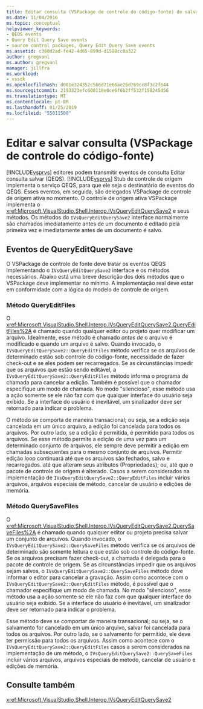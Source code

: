 ```yaml
---
title: Editar consulta (VSPackage de controle do código-fonte) de salvamento de consulta | Microsoft Docs
ms.date: 11/04/2016
ms.topic: conceptual
helpviewer_keywords:
- QEQS events
- Query Edit Query Save events
- source control packages, Query Edit Query Save events
ms.assetid: c360d2ad-fe42-4d65-899d-d1588cc8a322
author: gregvanl
ms.author: gregvanl
manager: jillfra
ms.workload:
- vssdk
ms.openlocfilehash: d001e324352c566d71e66ae26d769cc8f3c2f644
ms.sourcegitcommit: 2193323efc608118e0ce6f6b2ff532f158245d56
ms.translationtype: MT
ms.contentlocale: pt-BR
ms.lasthandoff: 01/25/2019
ms.locfileid: "55011508"
---
```

# <a name="query-edit-query-save-source-control-vspackage"></a>Editar e salvar consulta (VSPackage de controle do código-fonte)
[!INCLUDE[vsprvs](../../code-quality/includes/vsprvs_md.md)] editores podem transmitir eventos de consulta Editar consulta salvar (QEQS). [!INCLUDE[vsprvs](../../code-quality/includes/vsprvs_md.md)] Stub de controle de origem implementa o serviço QEQS, para que ele seja o destinatário de eventos do QEQS. Esses eventos, em seguida, são delegados VSPackage de controle de origem ativa no momento. O controle de origem ativa VSPackage implementa o <xref:Microsoft.VisualStudio.Shell.Interop.IVsQueryEditQuerySave2> e seus métodos. Os métodos do `IVsQueryEditQuerySave2` interface normalmente são chamados imediatamente antes de um documento é editado pela primeira vez e imediatamente antes de um documento é salvo.  
  
## <a name="queryeditquerysave-events"></a>Eventos de QueryEditQuerySave  
 O VSPackage de controle de fonte deve tratar os eventos QEQS Implementando o `IVsQueryEditQuerySave2` interface e os métodos necessários. Abaixo está uma breve descrição dos dois métodos que o VSPackage deve implementar no mínimo. A implementação real deve estar em conformidade com a lógica do modelo de controle de origem.  
  
### <a name="queryeditfiles-method"></a>Método QueryEditFiles  
 O <xref:Microsoft.VisualStudio.Shell.Interop.IVsQueryEditQuerySave2.QueryEditFiles%2A> é chamado quando qualquer editor ou projeto quer modificar um arquivo. Idealmente, esse método é chamado *antes de* o arquivo é modificado e quando um arquivo é salvo. Quando invocado, o `IVsQueryEditQuerySave2::QueryEditFiles` método verifica se os arquivos de determinado estão sob controle do código-fonte, necessidade de fazer check-out e se eles podem ser recarregados. Se as circunstâncias impedir que os arquivos que estão sendo editável, a `IVsQueryEditQuerySave2::QueryEditFiles` método informa o programa de chamada para cancelar a edição. Também é possível que o chamador especifique um modo de chamada. No modo "silencioso", esse método usa a ação somente se ele não faz com que qualquer interface do usuário seja exibido. Se a interface do usuário é inevitável, um sinalizador deve ser retornado para indicar o problema.  
  
 O método se comporta de maneira transacional; ou seja, se a edição seja cancelada em um único arquivo, a edição foi cancelada para todos os arquivos. Por outro lado, se a edição é permitida, é permitido para todos os arquivos. Se esse método permite a edição de uma vez para um determinado conjunto de arquivos, ele sempre deve permitir a edição em chamadas subsequentes para o mesmo conjunto de arquivos. Permitir edição loop continuará até que os arquivos são fechados, salvo e recarregados. até que alteram seus atributos (Propriedades); ou, até que o pacote de controle de origem é alterado. Casos a serem considerados na implementação de `IVsQueryEditQuerySave2::QueryEditFiles` incluir vários arquivos, arquivos especiais de método, cancelar de usuário e edições de memória.  
  
### <a name="querysavefiles-method"></a>Método QuerySaveFiles  
 O <xref:Microsoft.VisualStudio.Shell.Interop.IVsQueryEditQuerySave2.QuerySaveFiles%2A> é chamado quando qualquer editor ou projeto precisa salvar um conjunto de arquivos. Quando invocado, o `IVsQueryEditQuerySave2::QuerySaveFiles` método verifica se os arquivos de determinado são somente leitura e que estão sob controle do código-fonte. Se os arquivos precisam fazer check-out, a chamada é delegada para o pacote de controle de origem. Se as circunstâncias impedir que os arquivos sejam salvos, o `IVsQueryEditQuerySave2::QuerySaveFiles` método deve informar o editor para cancelar a gravação. Assim como acontece com o `IVsQueryEditQuerySave2::QueryEditFiles` método, é possível que o chamador especifique um modo de chamada. No modo "silencioso", esse método usa a ação somente se ele não faz com que qualquer interface do usuário seja exibido. Se a interface do usuário é inevitável, um sinalizador deve ser retornado para indicar o problema.  
  
 Esse método deve se comportar de maneira transacional; ou seja, se o salvamento for cancelado em um único arquivo, salvar foi cancelada para todos os arquivos. Por outro lado, se o salvamento for permitido, ele deve ter permissão para todos os arquivos. Assim como acontece com o `IVsQueryEditQuerySave2::QueryEditFiles` casos a serem considerados na implementação de um método, o `IVsQueryEditQuerySave2::QuerySaveFiles` incluir vários arquivos, arquivos especiais de método, cancelar de usuário e edições de memória.  
  
## <a name="see-also"></a>Consulte também  
 <xref:Microsoft.VisualStudio.Shell.Interop.IVsQueryEditQuerySave2>